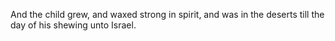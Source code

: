 And the child grew, and waxed strong in spirit, and was in the deserts till the day of his shewing unto Israel.
